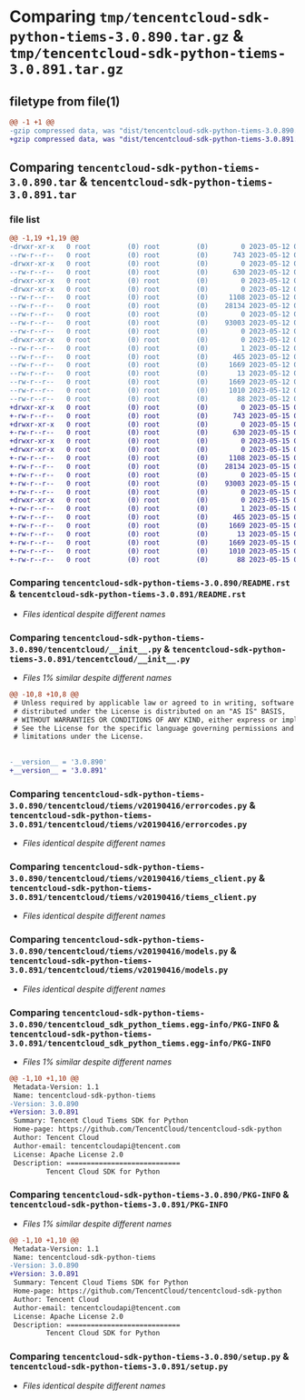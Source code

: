 # Comparing `tmp/tencentcloud-sdk-python-tiems-3.0.890.tar.gz` & `tmp/tencentcloud-sdk-python-tiems-3.0.891.tar.gz`

## filetype from file(1)

```diff
@@ -1 +1 @@
-gzip compressed data, was "dist/tencentcloud-sdk-python-tiems-3.0.890.tar", last modified: Fri May 12 04:10:17 2023, max compression
+gzip compressed data, was "dist/tencentcloud-sdk-python-tiems-3.0.891.tar", last modified: Mon May 15 04:42:21 2023, max compression
```

## Comparing `tencentcloud-sdk-python-tiems-3.0.890.tar` & `tencentcloud-sdk-python-tiems-3.0.891.tar`

### file list

```diff
@@ -1,19 +1,19 @@
-drwxr-xr-x   0 root         (0) root         (0)        0 2023-05-12 04:10:17.000000 tencentcloud-sdk-python-tiems-3.0.890/
--rw-r--r--   0 root         (0) root         (0)      743 2023-05-12 04:10:17.000000 tencentcloud-sdk-python-tiems-3.0.890/README.rst
-drwxr-xr-x   0 root         (0) root         (0)        0 2023-05-12 04:10:17.000000 tencentcloud-sdk-python-tiems-3.0.890/tencentcloud/
--rw-r--r--   0 root         (0) root         (0)      630 2023-05-12 04:10:17.000000 tencentcloud-sdk-python-tiems-3.0.890/tencentcloud/__init__.py
-drwxr-xr-x   0 root         (0) root         (0)        0 2023-05-12 04:10:17.000000 tencentcloud-sdk-python-tiems-3.0.890/tencentcloud/tiems/
-drwxr-xr-x   0 root         (0) root         (0)        0 2023-05-12 04:10:17.000000 tencentcloud-sdk-python-tiems-3.0.890/tencentcloud/tiems/v20190416/
--rw-r--r--   0 root         (0) root         (0)     1108 2023-05-12 04:10:17.000000 tencentcloud-sdk-python-tiems-3.0.890/tencentcloud/tiems/v20190416/errorcodes.py
--rw-r--r--   0 root         (0) root         (0)    28134 2023-05-12 04:10:17.000000 tencentcloud-sdk-python-tiems-3.0.890/tencentcloud/tiems/v20190416/tiems_client.py
--rw-r--r--   0 root         (0) root         (0)        0 2023-05-12 04:10:17.000000 tencentcloud-sdk-python-tiems-3.0.890/tencentcloud/tiems/v20190416/__init__.py
--rw-r--r--   0 root         (0) root         (0)    93003 2023-05-12 04:10:17.000000 tencentcloud-sdk-python-tiems-3.0.890/tencentcloud/tiems/v20190416/models.py
--rw-r--r--   0 root         (0) root         (0)        0 2023-05-12 04:10:17.000000 tencentcloud-sdk-python-tiems-3.0.890/tencentcloud/tiems/__init__.py
-drwxr-xr-x   0 root         (0) root         (0)        0 2023-05-12 04:10:17.000000 tencentcloud-sdk-python-tiems-3.0.890/tencentcloud_sdk_python_tiems.egg-info/
--rw-r--r--   0 root         (0) root         (0)        1 2023-05-12 04:10:17.000000 tencentcloud-sdk-python-tiems-3.0.890/tencentcloud_sdk_python_tiems.egg-info/dependency_links.txt
--rw-r--r--   0 root         (0) root         (0)      465 2023-05-12 04:10:17.000000 tencentcloud-sdk-python-tiems-3.0.890/tencentcloud_sdk_python_tiems.egg-info/SOURCES.txt
--rw-r--r--   0 root         (0) root         (0)     1669 2023-05-12 04:10:17.000000 tencentcloud-sdk-python-tiems-3.0.890/tencentcloud_sdk_python_tiems.egg-info/PKG-INFO
--rw-r--r--   0 root         (0) root         (0)       13 2023-05-12 04:10:17.000000 tencentcloud-sdk-python-tiems-3.0.890/tencentcloud_sdk_python_tiems.egg-info/top_level.txt
--rw-r--r--   0 root         (0) root         (0)     1669 2023-05-12 04:10:17.000000 tencentcloud-sdk-python-tiems-3.0.890/PKG-INFO
--rw-r--r--   0 root         (0) root         (0)     1010 2023-05-12 04:10:17.000000 tencentcloud-sdk-python-tiems-3.0.890/setup.py
--rw-r--r--   0 root         (0) root         (0)       88 2023-05-12 04:10:17.000000 tencentcloud-sdk-python-tiems-3.0.890/setup.cfg
+drwxr-xr-x   0 root         (0) root         (0)        0 2023-05-15 04:42:21.000000 tencentcloud-sdk-python-tiems-3.0.891/
+-rw-r--r--   0 root         (0) root         (0)      743 2023-05-15 04:42:21.000000 tencentcloud-sdk-python-tiems-3.0.891/README.rst
+drwxr-xr-x   0 root         (0) root         (0)        0 2023-05-15 04:42:21.000000 tencentcloud-sdk-python-tiems-3.0.891/tencentcloud/
+-rw-r--r--   0 root         (0) root         (0)      630 2023-05-15 04:42:21.000000 tencentcloud-sdk-python-tiems-3.0.891/tencentcloud/__init__.py
+drwxr-xr-x   0 root         (0) root         (0)        0 2023-05-15 04:42:21.000000 tencentcloud-sdk-python-tiems-3.0.891/tencentcloud/tiems/
+drwxr-xr-x   0 root         (0) root         (0)        0 2023-05-15 04:42:21.000000 tencentcloud-sdk-python-tiems-3.0.891/tencentcloud/tiems/v20190416/
+-rw-r--r--   0 root         (0) root         (0)     1108 2023-05-15 04:42:21.000000 tencentcloud-sdk-python-tiems-3.0.891/tencentcloud/tiems/v20190416/errorcodes.py
+-rw-r--r--   0 root         (0) root         (0)    28134 2023-05-15 04:42:21.000000 tencentcloud-sdk-python-tiems-3.0.891/tencentcloud/tiems/v20190416/tiems_client.py
+-rw-r--r--   0 root         (0) root         (0)        0 2023-05-15 04:42:21.000000 tencentcloud-sdk-python-tiems-3.0.891/tencentcloud/tiems/v20190416/__init__.py
+-rw-r--r--   0 root         (0) root         (0)    93003 2023-05-15 04:42:21.000000 tencentcloud-sdk-python-tiems-3.0.891/tencentcloud/tiems/v20190416/models.py
+-rw-r--r--   0 root         (0) root         (0)        0 2023-05-15 04:42:21.000000 tencentcloud-sdk-python-tiems-3.0.891/tencentcloud/tiems/__init__.py
+drwxr-xr-x   0 root         (0) root         (0)        0 2023-05-15 04:42:21.000000 tencentcloud-sdk-python-tiems-3.0.891/tencentcloud_sdk_python_tiems.egg-info/
+-rw-r--r--   0 root         (0) root         (0)        1 2023-05-15 04:42:21.000000 tencentcloud-sdk-python-tiems-3.0.891/tencentcloud_sdk_python_tiems.egg-info/dependency_links.txt
+-rw-r--r--   0 root         (0) root         (0)      465 2023-05-15 04:42:21.000000 tencentcloud-sdk-python-tiems-3.0.891/tencentcloud_sdk_python_tiems.egg-info/SOURCES.txt
+-rw-r--r--   0 root         (0) root         (0)     1669 2023-05-15 04:42:21.000000 tencentcloud-sdk-python-tiems-3.0.891/tencentcloud_sdk_python_tiems.egg-info/PKG-INFO
+-rw-r--r--   0 root         (0) root         (0)       13 2023-05-15 04:42:21.000000 tencentcloud-sdk-python-tiems-3.0.891/tencentcloud_sdk_python_tiems.egg-info/top_level.txt
+-rw-r--r--   0 root         (0) root         (0)     1669 2023-05-15 04:42:21.000000 tencentcloud-sdk-python-tiems-3.0.891/PKG-INFO
+-rw-r--r--   0 root         (0) root         (0)     1010 2023-05-15 04:42:21.000000 tencentcloud-sdk-python-tiems-3.0.891/setup.py
+-rw-r--r--   0 root         (0) root         (0)       88 2023-05-15 04:42:21.000000 tencentcloud-sdk-python-tiems-3.0.891/setup.cfg
```

### Comparing `tencentcloud-sdk-python-tiems-3.0.890/README.rst` & `tencentcloud-sdk-python-tiems-3.0.891/README.rst`

 * *Files identical despite different names*

### Comparing `tencentcloud-sdk-python-tiems-3.0.890/tencentcloud/__init__.py` & `tencentcloud-sdk-python-tiems-3.0.891/tencentcloud/__init__.py`

 * *Files 1% similar despite different names*

```diff
@@ -10,8 +10,8 @@
 # Unless required by applicable law or agreed to in writing, software
 # distributed under the License is distributed on an "AS IS" BASIS,
 # WITHOUT WARRANTIES OR CONDITIONS OF ANY KIND, either express or implied.
 # See the License for the specific language governing permissions and
 # limitations under the License.
 
 
-__version__ = '3.0.890'
+__version__ = '3.0.891'
```

### Comparing `tencentcloud-sdk-python-tiems-3.0.890/tencentcloud/tiems/v20190416/errorcodes.py` & `tencentcloud-sdk-python-tiems-3.0.891/tencentcloud/tiems/v20190416/errorcodes.py`

 * *Files identical despite different names*

### Comparing `tencentcloud-sdk-python-tiems-3.0.890/tencentcloud/tiems/v20190416/tiems_client.py` & `tencentcloud-sdk-python-tiems-3.0.891/tencentcloud/tiems/v20190416/tiems_client.py`

 * *Files identical despite different names*

### Comparing `tencentcloud-sdk-python-tiems-3.0.890/tencentcloud/tiems/v20190416/models.py` & `tencentcloud-sdk-python-tiems-3.0.891/tencentcloud/tiems/v20190416/models.py`

 * *Files identical despite different names*

### Comparing `tencentcloud-sdk-python-tiems-3.0.890/tencentcloud_sdk_python_tiems.egg-info/PKG-INFO` & `tencentcloud-sdk-python-tiems-3.0.891/tencentcloud_sdk_python_tiems.egg-info/PKG-INFO`

 * *Files 1% similar despite different names*

```diff
@@ -1,10 +1,10 @@
 Metadata-Version: 1.1
 Name: tencentcloud-sdk-python-tiems
-Version: 3.0.890
+Version: 3.0.891
 Summary: Tencent Cloud Tiems SDK for Python
 Home-page: https://github.com/TencentCloud/tencentcloud-sdk-python
 Author: Tencent Cloud
 Author-email: tencentcloudapi@tencent.com
 License: Apache License 2.0
 Description: ============================
         Tencent Cloud SDK for Python
```

### Comparing `tencentcloud-sdk-python-tiems-3.0.890/PKG-INFO` & `tencentcloud-sdk-python-tiems-3.0.891/PKG-INFO`

 * *Files 1% similar despite different names*

```diff
@@ -1,10 +1,10 @@
 Metadata-Version: 1.1
 Name: tencentcloud-sdk-python-tiems
-Version: 3.0.890
+Version: 3.0.891
 Summary: Tencent Cloud Tiems SDK for Python
 Home-page: https://github.com/TencentCloud/tencentcloud-sdk-python
 Author: Tencent Cloud
 Author-email: tencentcloudapi@tencent.com
 License: Apache License 2.0
 Description: ============================
         Tencent Cloud SDK for Python
```

### Comparing `tencentcloud-sdk-python-tiems-3.0.890/setup.py` & `tencentcloud-sdk-python-tiems-3.0.891/setup.py`

 * *Files identical despite different names*

